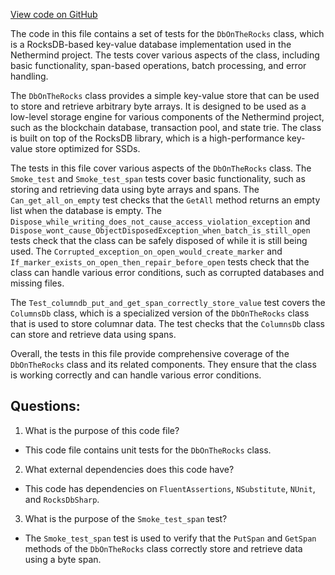 [View code on GitHub](https://github.com/NethermindEth/nethermind/src/Nethermind/Nethermind.Db.Test/DbOnTheRocksTests.cs)

The code in this file contains a set of tests for the `DbOnTheRocks` class, which is a RocksDB-based key-value database implementation used in the Nethermind project. The tests cover various aspects of the class, including basic functionality, span-based operations, batch processing, and error handling.

The `DbOnTheRocks` class provides a simple key-value store that can be used to store and retrieve arbitrary byte arrays. It is designed to be used as a low-level storage engine for various components of the Nethermind project, such as the blockchain database, transaction pool, and state trie. The class is built on top of the RocksDB library, which is a high-performance key-value store optimized for SSDs.

The tests in this file cover various aspects of the `DbOnTheRocks` class. The `Smoke_test` and `Smoke_test_span` tests cover basic functionality, such as storing and retrieving data using byte arrays and spans. The `Can_get_all_on_empty` test checks that the `GetAll` method returns an empty list when the database is empty. The `Dispose_while_writing_does_not_cause_access_violation_exception` and `Dispose_wont_cause_ObjectDisposedException_when_batch_is_still_open` tests check that the class can be safely disposed of while it is still being used. The `Corrupted_exception_on_open_would_create_marker` and `If_marker_exists_on_open_then_repair_before_open` tests check that the class can handle various error conditions, such as corrupted databases and missing files.

The `Test_columndb_put_and_get_span_correctly_store_value` test covers the `ColumnsDb` class, which is a specialized version of the `DbOnTheRocks` class that is used to store columnar data. The test checks that the `ColumnsDb` class can store and retrieve data using spans.

Overall, the tests in this file provide comprehensive coverage of the `DbOnTheRocks` class and its related components. They ensure that the class is working correctly and can handle various error conditions.
## Questions: 
 1. What is the purpose of this code file?
- This code file contains unit tests for the `DbOnTheRocks` class.

2. What external dependencies does this code have?
- This code has dependencies on `FluentAssertions`, `NSubstitute`, `NUnit`, and `RocksDbSharp`.

3. What is the purpose of the `Smoke_test_span` test?
- The `Smoke_test_span` test is used to verify that the `PutSpan` and `GetSpan` methods of the `DbOnTheRocks` class correctly store and retrieve data using a byte span.